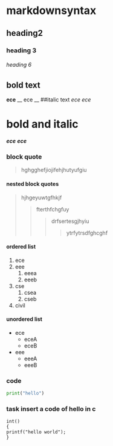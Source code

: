 # markdownsyntax
## heading2
### heading 3
###### heading 6
## bold text
**ece**
__ ece __
##italic text
*ece*
_ece_
# bold and italic
**_ece_**
__*ece*__
### block quote
> hghgghefjiojifehjhutyufgiu
#### nested block quotes
> hjhgeyuwtgfhkjf
>> fterthfchgfuy
>>> drfsertesgjhyiu
>>>> ytrfytrsdfghcghf
#### ordered list
1. ece
2. eee
    1. eeea
    2. eeeb
3. cse
    1. csea
    2. cseb
4. civil
#### unordered list
- ece
    - eceA
    - eceB
- eee
    - eeeA
    - eeeB
### code
```python
print("hello")
```
### task insert a code of hello in c
```
int()
{
printf("hello world");
}
```

